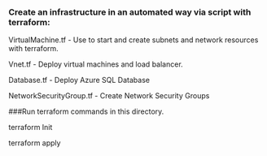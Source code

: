 ### Create an infrastructure in an automated way via script with terraform:

VirtualMachine.tf - Use to start and create subnets and network resources with terraform.

Vnet.tf - Deploy virtual machines and load balancer.

Database.tf - Deploy Azure SQL Database

NetworkSecurityGroup.tf - Create Network Security Groups 

###Run terraform commands in this directory.

terraform Init

terraform apply